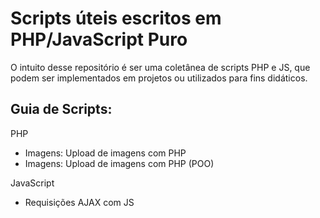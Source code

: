 # Scripts úteis escritos em PHP/JavaScript Puro

O intuito desse repositório é ser uma coletânea de scripts PHP e JS, que podem ser implementados em projetos ou utilizados para fins didáticos.

## Guia de Scripts:

PHP

<ul>
<li>Imagens: Upload de imagens com PHP</li>
<li>Imagens: Upload de imagens com PHP (POO)</li>
</ul>

JavaScript

<ul>
<li>Requisições AJAX com JS</li>
</ul>
